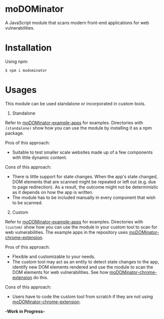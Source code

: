 # moDOMinator

A JavaScript module that scans modern front-end applications for web vulnerabilities.

# Installation

Using npm:

```
$ npm i modominator
```

# Usages

This module can be used standalone or incorporated in custom tools.

1. Standalone

Refer to [moDOMinator-example-apps](https://github.com/tanhengyeow/moDOMinator-example-apps) for examples. Directories with `(standalone)` show how you can use the module by installing it as a npm package.

Pros of this approach:
- Suitable to test smaller scale websites made up of a few components with little dynamic content.

Cons of this approach:
- There is little support for state changes. When the app's state changed, DOM elements that are scanned might be repeated or left out (e.g. due to page redirection). As a result, the outcome might not be deterministic as it depends on how the app is written.
- The module has to be included manually in every component that wish to be scanned.

2. Custom

Refer to [moDOMinator-example-apps](https://github.com/tanhengyeow/moDOMinator-example-apps) for examples. Directories with `(custom)` show how you can use the module in your custom tool to scan for web vulnerabilities. The example apps in the repository uses [moDOMinator-chrome-extension](https://github.com/tanhengyeow/moDOMinator-chrome-extension).

Pros of this approach:
- Flexible and customizable to your needs.
- The custom tool may act as an entity to detect state changes to the app, identify new DOM elements rendered and use the module to scan the DOM elements for web vulnerabilities. See how [moDOMinator-chrome-extension](https://github.com/tanhengyeow/moDOMinator-chrome-extension) do this.

Cons of this approach:
- Users have to code the custom tool from scratch if they are not using [moDOMinator-chrome-extension](https://github.com/tanhengyeow/moDOMinator-chrome-extension).

**-Work in Progress-**
